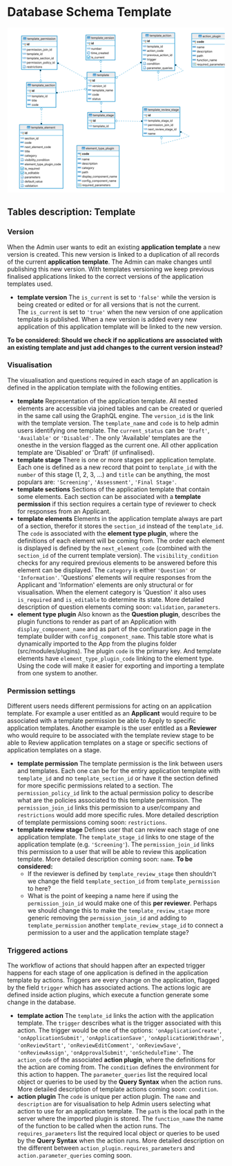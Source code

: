 # Database Schema Template

![Database Schema](images/database-schema-template.png)

## Tables description: Template

### Version
When the Admin user wants to edit an existing <b>application template</b> a new version is created. This new version is linked to a duplication of all records of the current <b>application template</b>. The Admin can make changes until publishing this new version.
With templates versioning we keep previous finalised applications linked to the correct versions of the application templates used. 

* <b>template version</b>
The `is_current` is set to `'false'` while the version is being created or edited or for all versions that is not the current.  
The `is_current` is set to `'true'` when the new version of one application template is published. 
When a new version is added every new application of this application template will be linked to the new version.

<b>To be considered: Should we check if no applications are associated with an existing template and just add changes to the current version instead?</b>

### Visualisation
The visualisation and questions required in each stage of an application is defined in the application template with the following entities. 
* <b>template</b>
Representation of the application template. All nested elements are accessible via joined tables and can be created or queried in the same call using the GraphQL engine.
The `version_id` is the link with the template version.
The `template_name` and `code` is to help admin users identifying one template.
The `current_status` can be `'Draft'`, `'Available'` or `'Disabled'`. The only 'Available' templates are the onesthe in the version flagged as the current one. All other application template are 'Disabled' or 'Draft' (if unfinalised).
* <b>template stage</b>
There is one or more stages per application template. Each one is defined as a new record that point to `tenplate_id` with the `number` of this stage (1, 2, 3, ...) and `title` can be anything, the most populars are: `'Screening'`, `'Assessment'`, `'Final Stage'`.
* <b>template sections</b>
Sections of the application template that contain some elements. Each section can be associated with a <b>template permission</b> if this section requires a certain type of reviewer to check for responses from an Applicant.
* <b>template elements</b>
Elements in the application template always are part of a section, therefor it stores the `section_id` instead of the `template_id`.
The `code` is associated with the <b>element type plugin</b>, where the definitions of each element will be coming from.
The order each element is displayed is defined by the `next_element_code` (combined with the `section_id` of the current template version).
The `visibility_condition` checks for any required previous elements to be answered before this element can be displayed. 
The `category` is either `'Question'` or `'Information'`. 
'Questions' elements will require responses from the Applicant and 'Information' elements are only structural or for visualisation. 
When the element category is 'Question' it also uses `is_required` and `is_editable` to determine its state. 
More detailed description of question elements coming soon: `validation`, `parameters`. 
* <b>element type plugin</b> 
Also known as the <b>Question plugin</b>, describes the plugin functions to render as part of an Application with `display_component_name` and as part of the configuration page in the template builder with `config_component_name`. 
This table store what is dynamically imported to the App from the plugins folder (src/modules/plugins). The plugin `code` is the primary key. And template elements have `element_type_plugin_code` linking to the element type. Using the code will make it easier for exporting and importing a template from one system to another.

### Permission settings
Different users needs different permissions for acting on an applicatiion template. For example a user entitled as an <b>Applicant</b> would require to be associated with a template permission be able to Apply to specific application templates. Another example is the user entitled as a <b>Reviewer</b> who would require to be associated with the template review stage to be able to Review application templates on a stage or specific sections of application templates on a stage.
* <b>template permission</b>
The template permission is the link between users and templates. Each one can be for the entiry application template with `template_id` and no `template_section_id` or have it the section defined for more specific permissions related to a section.
The `permission_policy_id` link to the actual permission policy to describe what are the policies associated to this template permission.
The `permission_join_id` links this permission to a user/company and `restrictions` would add more specific rules.
More detailed description of template permissions coming soon: `restrictions`.
* <b>template review stage</b>
Defines user that can review each stage of one application template.
The `template_stage_id` links to one stage of the application template (e.g. `'Screening'`).
The `permission_join_id` links this permission to a user that will be able to review this application template.
More detailed description coming soon: `name`.
<b>To be considered:</b>
  * If the reviewer is defined by `template_review_stage` then shouldn't we change the field `template_section_id` from `template_permission` to here?
  * What is the point of keeping a name here if using the `permission_join_id` would make one of this <b>per reviewer</b>. Perhaps we should change this to make the `template_review_stage` more generic removing the `permission_join_id` and adding to `template_permission` another `template_review_stage_id` to connect a permission to a user and the application template stage?

### Triggered actions
The workflow of actions that should happen after an expected trigger happens for each stage of one application is defined in the application template by actions. Triggers are every change on the application, flagged by the field `trigger` which has associated actions.
The actions logic are defined inside action plugins, which execute a function generate some change in the database.

* <b>template action</b>
The `template_id` links the action with the application template. 
The `trigger` describes what is the trigger associated with this action. The trigger would be one of the options: `'onApplicationCreate'`, `'onApplicationSubmit'`, `'onApplicationSave'`, `'onApplicationWithdrawn'`, `'onReviewStart'`, `'onReviewEditComment'`, `'onReviewSave'`, `'onReviewAssign'`, `'onApprovalSubmit'`, `'onScheduleTime'`.
The `action_code` of the associated <b>action plugin</b>, where the definitions for the action are coming from. 
The `condition` defines the environment for this action to happen.
The `parameter_queries` list the required local object or queries to be used by the <b>Query Syntax</b> when the action runs.
More detailed description of template actions coming soon: `condition`.
* <b>action plugin</b>
The `code` is unique per action plugin.
The `name` and `description` are for visualisation to help Admin users selecting what action to use for an application template.
The `path` is the local path in the server where the imported plugin is stored.
The `function_name` the name of the function to be called when the action runs.
The `requires_parameters` list the required local object or queries to be used by the <b>Query Syntax</b> when the action runs.
More detailed description on the different between `action_plugin.requires_parameters` and `action.parameter_queries` coming soon.